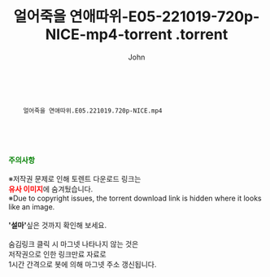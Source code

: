 ﻿---
layout: post
title:  "                   얼어죽을 연애따위-E05-221019-720p-NICE-mp4-torrent                .torrent"
author: John
categories: [ 드라마 ]
tags: [  ]
image:  
description: "                   얼어죽을 연애따위-E05-221019-720p-NICE-mp4-torrent                 torrent 정보 공유"
toc: true
toc_sticky: true
---

<br>

        얼어죽을 연애따위.E05.221019.720p-NICE.mp4    
    
<br><br><br>
<p data-ke-size="size16"><b><span style="color: green;">주의사항</span></b><br /><br />※저작권 문제로 인해 토렌트 다운로드 링크는<br /><b><span style="color: red;">유사 이미지</span></b>에 숨겨뒀습니다.<br />※Due to copyright issues, the torrent download link is hidden where it looks like an image.<br /><br /><b>'설마'</b>싶은 것까지 확인해 보세요.<br /><br />숨김링크 클릭 시 마그넷 나타나지 않는 것은<br />저작권으로 인한 링크만료 자료로<br />1시간 간격으로 봇에 의해 마그넷 주소 갱신됩니다.</p>
